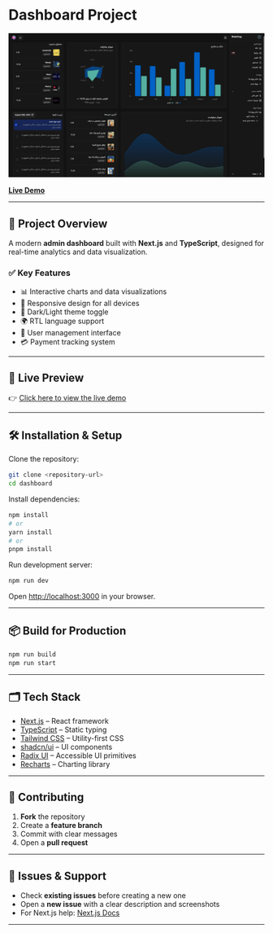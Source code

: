 # Dashboard Project

![Dashboard Homepage](./assets/homepage.png)

[**Live Demo**](https://dashboard-1x49-45dyko4ry-javads-projects-343b57b5.vercel.app/)

---

## 📖 Project Overview

A modern **admin dashboard** built with **Next.js** and **TypeScript**, designed for real-time analytics and data visualization.

### ✅ Key Features

-   📊 Interactive charts and data visualizations
-   📱 Responsive design for all devices
-   🌙 Dark/Light theme toggle
-   🌍 RTL language support
-   👤 User management interface
-   💳 Payment tracking system

---

## 🚀 Live Preview

👉 [Click here to view the live demo](https://dashboard-1x49-45dyko4ry-javads-projects-343b57b5.vercel.app/)

---

## 🛠 Installation & Setup

Clone the repository:

```bash
git clone <repository-url>
cd dashboard
```

Install dependencies:

```bash
npm install
# or
yarn install
# or
pnpm install
```

Run development server:

```bash
npm run dev
```

Open [http://localhost:3000](http://localhost:3000) in your browser.

---

## 📦 Build for Production

```bash
npm run build
npm run start
```

---

## 🗂 Tech Stack

-   [Next.js](https://nextjs.org/) – React framework
-   [TypeScript](https://www.typescriptlang.org/) – Static typing
-   [Tailwind CSS](https://tailwindcss.com/) – Utility-first CSS
-   [shadcn/ui](https://ui.shadcn.com/) – UI components
-   [Radix UI](https://www.radix-ui.com/) – Accessible UI primitives
-   [Recharts](https://recharts.org/) – Charting library

---

## 🤝 Contributing

1. **Fork** the repository
2. Create a **feature branch**
3. Commit with clear messages
4. Open a **pull request**

---

## 🐛 Issues & Support

-   Check **existing issues** before creating a new one
-   Open a **new issue** with a clear description and screenshots
-   For Next.js help: [Next.js Docs](https://nextjs.org/docs)

---
